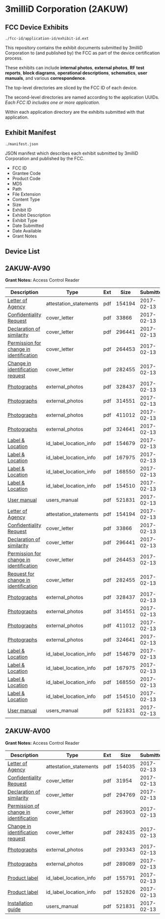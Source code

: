 # 3milliD Corporation (2AKUW)
## FCC Device Exhibits

```
./fcc-id/application-id/exhibit-id.ext
```

This repository contains the exhibit documents submitted by 3milliD Corporation to (and published by) the FCC as part of the device certification process.

These exhibits can include **internal photos**, **external photos**, **RF test reports**, **block diagrams**, **operational descriptions**, **schematics**, **user manuals**, and various **correspondence**.

The top-level directories are sliced by the FCC ID of each device.

The second-level directories are named according to the application UUIDs. *Each FCC ID includes one or more application.*

Within each application directory are the exhibits submitted with that application. 

## Exhibit Manifest

```
./manifest.json
```

JSON manifest which describes each exhibit submitted by 3milliD Corporation and published by the FCC.

- FCC ID
- Grantee Code
- Product Code
- MD5
- Path
- File Extension
- Content Type
- Size
- Exhibit ID
- Exhibit Description
- Exhibit Type
- Date Submitted
- Date Available
- Grant Notes

## Device List
## 2AKUW-AV90
**Grant Notes:** Access Control Reader

| Description | Type | Ext | Size | Submitted | Available |
| ----------- | ---- | --- | ---- | --------- | --------- |
| [Letter of Agency](2AKUW-AV90/bd9a1a4ae44b482b29f5fe1696558d2a/3281823.pdf) | attestation_statements | pdf | 154194 | 2017-02-13 | 2017-02-13 |
| [Confidentiality Request](2AKUW-AV90/bd9a1a4ae44b482b29f5fe1696558d2a/3281824.pdf) | cover_letter | pdf | 33866 | 2017-02-13 | 2017-02-13 |
| [Declaration of similarity](2AKUW-AV90/bd9a1a4ae44b482b29f5fe1696558d2a/3281834.pdf) | cover_letter | pdf | 296441 | 2017-02-13 | 2017-02-13 |
| [Permission for change in identification](2AKUW-AV90/bd9a1a4ae44b482b29f5fe1696558d2a/3281835.pdf) | cover_letter | pdf | 264453 | 2017-02-13 | 2017-02-13 |
| [Change in identification request](2AKUW-AV90/bd9a1a4ae44b482b29f5fe1696558d2a/3281836.pdf) | cover_letter | pdf | 282455 | 2017-02-13 | 2017-02-13 |
| [Photographs](2AKUW-AV90/bd9a1a4ae44b482b29f5fe1696558d2a/3281825.pdf) | external_photos | pdf | 328437 | 2017-02-13 | 2017-02-13 |
| [Photographs](2AKUW-AV90/bd9a1a4ae44b482b29f5fe1696558d2a/3281826.pdf) | external_photos | pdf | 314551 | 2017-02-13 | 2017-02-13 |
| [Photographs](2AKUW-AV90/bd9a1a4ae44b482b29f5fe1696558d2a/3281827.pdf) | external_photos | pdf | 411012 | 2017-02-13 | 2017-02-13 |
| [Photographs](2AKUW-AV90/bd9a1a4ae44b482b29f5fe1696558d2a/3281828.pdf) | external_photos | pdf | 324641 | 2017-02-13 | 2017-02-13 |
| [Label & Location](2AKUW-AV90/bd9a1a4ae44b482b29f5fe1696558d2a/3281829.pdf) | id_label_location_info | pdf | 154679 | 2017-02-13 | 2017-02-13 |
| [Label & Location](2AKUW-AV90/bd9a1a4ae44b482b29f5fe1696558d2a/3281830.pdf) | id_label_location_info | pdf | 167975 | 2017-02-13 | 2017-02-13 |
| [Label & Location](2AKUW-AV90/bd9a1a4ae44b482b29f5fe1696558d2a/3281831.pdf) | id_label_location_info | pdf | 168550 | 2017-02-13 | 2017-02-13 |
| [Label & Location](2AKUW-AV90/bd9a1a4ae44b482b29f5fe1696558d2a/3281832.pdf) | id_label_location_info | pdf | 154510 | 2017-02-13 | 2017-02-13 |
| [User manual](2AKUW-AV90/bd9a1a4ae44b482b29f5fe1696558d2a/3281797.pdf) | users_manual | pdf | 521831 | 2017-02-13 | 2017-02-13 |
| [Letter of Agency](2AKUW-AV90/38f288bcce831bea618bd060ebf8b2ba/3281823.pdf) | attestation_statements | pdf | 154194 | 2017-02-13 | 2017-02-13 |
| [Confidentiality Request](2AKUW-AV90/38f288bcce831bea618bd060ebf8b2ba/3281824.pdf) | cover_letter | pdf | 33866 | 2017-02-13 | 2017-02-13 |
| [Declaration of similarity](2AKUW-AV90/38f288bcce831bea618bd060ebf8b2ba/3281834.pdf) | cover_letter | pdf | 296441 | 2017-02-13 | 2017-02-13 |
| [Permission for change in identification](2AKUW-AV90/38f288bcce831bea618bd060ebf8b2ba/3281835.pdf) | cover_letter | pdf | 264453 | 2017-02-13 | 2017-02-13 |
| [Request for change in identification](2AKUW-AV90/38f288bcce831bea618bd060ebf8b2ba/3281836.pdf) | cover_letter | pdf | 282455 | 2017-02-13 | 2017-02-13 |
| [Photographs](2AKUW-AV90/38f288bcce831bea618bd060ebf8b2ba/3281825.pdf) | external_photos | pdf | 328437 | 2017-02-13 | 2017-02-13 |
| [Photographs](2AKUW-AV90/38f288bcce831bea618bd060ebf8b2ba/3281826.pdf) | external_photos | pdf | 314551 | 2017-02-13 | 2017-02-13 |
| [Photographs](2AKUW-AV90/38f288bcce831bea618bd060ebf8b2ba/3281827.pdf) | external_photos | pdf | 411012 | 2017-02-13 | 2017-02-13 |
| [Photographs](2AKUW-AV90/38f288bcce831bea618bd060ebf8b2ba/3281828.pdf) | external_photos | pdf | 324641 | 2017-02-13 | 2017-02-13 |
| [Label & Location](2AKUW-AV90/38f288bcce831bea618bd060ebf8b2ba/3281829.pdf) | id_label_location_info | pdf | 154679 | 2017-02-13 | 2017-02-13 |
| [Label & Location](2AKUW-AV90/38f288bcce831bea618bd060ebf8b2ba/3281830.pdf) | id_label_location_info | pdf | 167975 | 2017-02-13 | 2017-02-13 |
| [Label & Location](2AKUW-AV90/38f288bcce831bea618bd060ebf8b2ba/3281831.pdf) | id_label_location_info | pdf | 168550 | 2017-02-13 | 2017-02-13 |
| [Label & Location](2AKUW-AV90/38f288bcce831bea618bd060ebf8b2ba/3281832.pdf) | id_label_location_info | pdf | 154510 | 2017-02-13 | 2017-02-13 |
| [User manual](2AKUW-AV90/38f288bcce831bea618bd060ebf8b2ba/3281797.pdf) | users_manual | pdf | 521831 | 2017-02-13 | 2017-02-13 |
## 2AKUW-AV00
**Grant Notes:** Access Control Reader

| Description | Type | Ext | Size | Submitted | Available |
| ----------- | ---- | --- | ---- | --------- | --------- |
| [Letter of Agency](2AKUW-AV00/545d95277748016a3f8917b53d6c9357/3281791.pdf) | attestation_statements | pdf | 154035 | 2017-02-13 | 2017-02-13 |
| [Confidentiality Request](2AKUW-AV00/545d95277748016a3f8917b53d6c9357/3281792.pdf) | cover_letter | pdf | 31954 | 2017-02-13 | 2017-02-13 |
| [Declaration of similarity](2AKUW-AV00/545d95277748016a3f8917b53d6c9357/3281798.pdf) | cover_letter | pdf | 294769 | 2017-02-13 | 2017-02-13 |
| [Permission of change in identification](2AKUW-AV00/545d95277748016a3f8917b53d6c9357/3281799.pdf) | cover_letter | pdf | 263903 | 2017-02-13 | 2017-02-13 |
| [Change in identification request](2AKUW-AV00/545d95277748016a3f8917b53d6c9357/3281800.pdf) | cover_letter | pdf | 282435 | 2017-02-13 | 2017-02-13 |
| [Photographs](2AKUW-AV00/545d95277748016a3f8917b53d6c9357/3281793.pdf) | external_photos | pdf | 293343 | 2017-02-13 | 2017-02-13 |
| [Photographs](2AKUW-AV00/545d95277748016a3f8917b53d6c9357/3281794.pdf) | external_photos | pdf | 289089 | 2017-02-13 | 2017-02-13 |
| [Product label](2AKUW-AV00/545d95277748016a3f8917b53d6c9357/3281795.pdf) | id_label_location_info | pdf | 155791 | 2017-02-13 | 2017-02-13 |
| [Product label](2AKUW-AV00/545d95277748016a3f8917b53d6c9357/3281796.pdf) | id_label_location_info | pdf | 152826 | 2017-02-13 | 2017-02-13 |
| [Installation guide](2AKUW-AV00/545d95277748016a3f8917b53d6c9357/3281797.pdf) | users_manual | pdf | 521831 | 2017-02-13 | 2017-02-13 |
